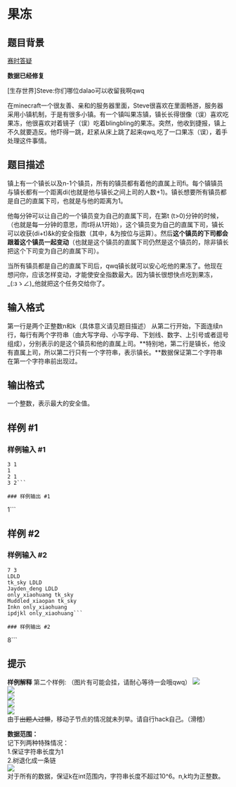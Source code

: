 # 果冻

## 题目背景

[赛时答疑](https://www.luogu.org/discuss/show/80694)   

**数据已经修复**

[生存世界]Steve:你们哪位dalao可以收留我啊qwq

在minecraft一个很友善、亲和的服务器里面，Steve很喜欢在里面畅游，服务器采用小镇机制，于是有很多小镇。有一个镇叫果冻镇，镇长长得很像（误）喜欢吃果冻，他很喜欢对着镜子（误）吃着blingbling的果冻。突然，他收到捷报，镇上不久就要造反。他吓得一跳，赶紧从床上跳了起来qwq,吃了一口果冻（误），着手处理这件事情。

## 题目描述

镇上有一个镇长以及n-1个镇员，所有的镇员都有着他的直属上司fi。每个镇镇员与镇长都有一个距离di(也就是他与镇长之间上司的人数+1)。镇长想要所有镇员都是自己的直属下司，也就是与他的距离为1。

他每分钟可以让自己的一个镇员变为自己的直属下司，在第t (t>0)分钟的时候，（也就是每一分钟的意思，而t将从1开始），这个镇员变为自己的直属下司，镇长可以收获(di+t)&k的安全指数（其中，&为按位与运算）。然后**这个镇员的下司都会跟着这个镇员一起变动**（也就是这个镇员的直属下司仍然是这个镇员的，除非镇长把这个下司变为自己的直属下司）。

当所有镇员都是自己的直属下司后，qwq镇长就可以安心吃他的果冻了。他现在想问你，应该怎样变动，才能使安全指数最大。因为镇长很想快点吃到果冻，_(:зゝ∠)\_他就把这个任务交给你了。


## 输入格式

第一行是两个正整数n和k（具体意义请见题目描述）
从第二行开始，下面连续n行，每行有两个字符串（由大写字母、小写字母、下划线、数字、上引号或者逗号组成），分别表示的是这个镇员和他的直属上司。**特别地，第二行是镇长，他没有直属上司，所以第二行只有一个字符串，表示镇长。**数据保证第二个字符串在第一个字符串前出现过。

## 输出格式

一个整数，表示最大的安全值。

## 样例 #1

### 样例输入 #1
```
3 1
1
2 1
3 2```

### 样例输出 #1

```
1```

## 样例 #2

### 样例输入 #2
```
7 3
LDLD
tk_sky LDLD
Jayden_deng LDLD
only_xiaohuang tk_sky
Muddled_xiaopan tk_sky
Inkn only_xiaohuang
ipdjkl only_xiaohuang```

### 样例输出 #2

```
8```

## 提示

**样例解释**
第二个样例:  （图片有可能会挂，请耐心等待一会哦qwq）
![](https://s1.ax1x.com/2018/10/28/ic6RmQ.png)  
![](https://s1.ax1x.com/2018/10/28/ic6Wwj.png)    
![](https://s1.ax1x.com/2018/10/28/ic6fTs.png)  
![](https://s1.ax1x.com/2018/10/28/ic64kn.png)  
![](https://s1.ax1x.com/2018/10/28/ic6gOg.png)  
由于~~出题人过懒~~，移动子节点的情况就未列举。请自行hack自己。（滑稽）

**数据范围：**   
记下列两种特殊情况：  
1.保证字符串长度为1  
2.树退化成一条链  
![]( https://cdn.luogu.com.cn/upload/pic/39861.png)     
对于所有的数据，保证k在int范围内，字符串长度不超过10^6。n,k均为正整数。  
